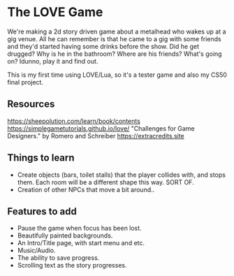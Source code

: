 # The LOVE Game

We're making a 2d story driven game about a metalhead who wakes up at a gig venue. All he can remember is that he came to a gig with some friends and they'd started having some drinks before the show.
Did he get drugged? Why is he in the bathroom? Where are his friends? What's going on?
Idunno, play it and find out.

This is my first time using LOVE/Lua, so it's a tester game and also my CS50 final project.

## Resources
https://sheepolution.com/learn/book/contents
https://simplegametutorials.github.io/love/
"Challenges for Game Designers." by Romero and Schreiber
https://extracredits.site

## Things to learn

- Create objects (bars, toilet stalls) that the player collides with, and stops them. Each room will be a different shape this way. SORT OF.
- Creation of other NPCs that move a bit around.. 

## Features to add
- Pause the game when focus has been lost.
- Beautifully painted backgrounds.
- An Intro/Title page, with start menu and etc.
- Music/Audio.
- The ability to save progress.
- Scrolling text as the story progresses.
